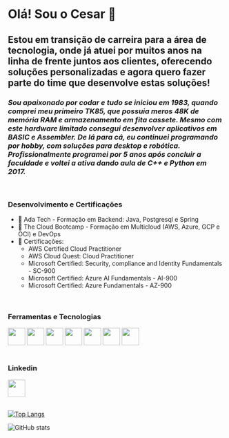 # Olá! Sou o **Cesar** 👋

## Estou em transição de carreira para a área de tecnologia, onde já atuei por muitos anos na linha de frente juntos aos clientes, oferecendo soluções personalizadas e agora quero fazer parte do time que desenvolve estas soluções!

### *Sou apaixonado por codar e tudo se iniciou em 1983, quando comprei meu primeiro TK85, que possuia meros 48K de memória RAM e armazenamento em fita cassete. Mesmo com este hardware limitado consegui desenvolver aplicativos em BASIC e Assembler. De lá para cá, eu continuei programando por hobby, com soluções para desktop e robótica. Profissionalmente programei por 5 anos após concluir a faculdade e voltei a ativa dando aula de C++ e Python em 2017.*
<br>


### Desenvolvimento e Certificações
- 🌱 Ada Tech - Formação em Backend: Java, Postgresql e Spring
- 🌱 The Cloud Bootcamp - Formação em Multicloud (AWS, Azure, GCP e OCI) e DevOps
- 📃 Certificações:
    - AWS Certified Cloud Practitioner
    - AWS Cloud Quest: Cloud Practitioner
    - Microsoft Certified: Security, compliance and Identity Fundamentals - SC-900
    - Microsoft Certified: Azure AI Fundamentals - AI-900
    - Microsoft Certified: Azure Fundamentals - AZ-900
<br>

### Ferramentas e Tecnologias
<div>
    <img src="https://cdn.jsdelivr.net/gh/devicons/devicon/icons/github/github-original.svg" width="40" height="40"/>
    <img src="https://cdn.jsdelivr.net/gh/devicons/devicon/icons/git/git-original.svg" width="40" height="40"/>
    <img src="https://cdn.jsdelivr.net/gh/devicons/devicon/icons/java/java-original.svg" width="40" height="40"/>
    <img src="https://cdn.jsdelivr.net/gh/devicons/devicon/icons/python/python-original.svg" width="40" height="40"/>
    <img src="https://cdn.jsdelivr.net/gh/devicons/devicon/icons/arduino/arduino-original.svg" width="40" height="40"/>
    <img src="https://cdn.jsdelivr.net/gh/devicons/devicon/icons/azure/azure-original.svg" width="40" height="40"/>
    <img src="https://cdn.jsdelivr.net/gh/devicons/devicon/icons/linux/linux-original.svg" width="40" height="40"/>
</div>
<br>

### Linkedin
<div align="left"> 
  <a href="https://www.linkedin.com/in/daniel-vieira-9a9680127/" target="_blank"><img src="https://cdn.jsdelivr.net/gh/devicons/devicon/icons/linkedin/linkedin-original.svg" width="40" height="40" target="_blank"></a> 
</div>
<br>

[![Top Langs](https://github-readme-stats.vercel.app/api/top-langs/?username=cesarev3)](https://github.com/cesarev3/github-readme-stats)

![GitHub stats](https://github-readme-stats.vercel.app/api?username=cesarev3&show_icons=true)  
